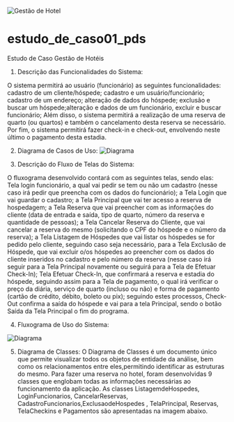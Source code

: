 ![Gestão de Hotel](https://github.com/MariaTerezaWippel/estudo_de_caso01_pds/assets/111304031/96ab7e1e-b475-4b22-988e-ce1001ccfd62)



# estudo_de_caso01_pds

Estudo de Caso Gestão de Hotéis

1. Descrição das Funcionalidades do Sistema:

O sistema permitirá ao usuário (funcionário) as seguintes funcionalidades: cadastro de um cliente/hóspede; cadastro e um usuário/funcionário; cadastro de um endereço; alteração de dados do hóspede; exclusão e buscar  um hóspede;alteração e dados de um funcionário, excluir e buscar funcionário; Além disso, o sistema permitirá a realização de uma reserva de quarto (ou quartos) e também o cancelamento desta reserva se necessário. Por fim, o sistema permitirá fazer check-in e check-out, envolvendo neste último o pagamento desta estadia. 

2. Diagrama de Casos de Uso:
![Diagrama](https://github.com/MariaTerezaWippel/estudo_de_caso01_pds/assets/111304031/fe376d11-9bd4-4704-8ec6-19c0a38cf9f0)

3. Descrição do Fluxo de Telas do Sistema:
 
O fluxograma desenvolvido contará com as seguintes telas, sendo elas:  Tela login funcionário, a qual vai pedir se tem ou não um cadastro (nesse caso irá pedir que preencha com os dados do funcionário); a Tela Login que vai guardar o cadastro; a Tela Principal que vai ter acesso a reserva de hospedagem; a Tela Reserva que vai preencher com as informações do cliente (data de entrada e saída, tipo de quarto, número da reserva e quantidade de pessoas); a Tela Cancelar Reserva do Cliente, que vai cancelar a reserva do mesmo (solicitando o CPF do hóspede e o número da reserva); a Tela  Listagem de Hóspedes que vai listar os hóspedes se for pedido pelo cliente, seguindo caso seja necessário, para a Tela Exclusão de Hóspede,  que vai excluir o/os hóspedes ao preencher com os dados do cliente inseridos no cadastro e pelo número da reserva (nesse caso irá seguir para a Tela Principal novamente ou seguirá para a Tela de Efetuar Check-In); Tela Efetuar Check-In, que confirmará a reserva e estadia do hóspede, seguindo assim para a Tela de pagamento, o qual irá verificar o preço da diária, serviço de quarto (incluso ou não) e forma de pagamento (cartão de crédito, débito, boleto ou pix); seguindo estes processos, Check-Out confirma a saída do hóspede e vai para a tela Principal, sendo o botão Saída da Tela Principal o fim do programa.

4. Fluxograma de Uso do Sistema:

![Diagrama](https://github.com/MariaTerezaWippel/estudo_de_caso01_pds/assets/111304031/42d7809a-2349-4cfb-8119-3b61cb36a61f)

5. Diagrama de Classes:
O Diagrama de Classes é um documento único que permite visualizar todos os objetos de entidade da análise, bem como os relacionamentos entre eles,permitindo identificar as estruturas do mesmo. Para fazer uma reserva no hotel, foram desenvolvidas 9 classes que englobam todas as informações necessárias ao funcionamento da aplicação. As classes ListagemdeHospedes, LoginFuncionarios, CancelarReservas, CadastroFuncionarios,ExclusaodeHospedes , TelaPrincipal, Reservas, TelaCheckins e Pagamentos são apresentadas na imagem abaixo.
